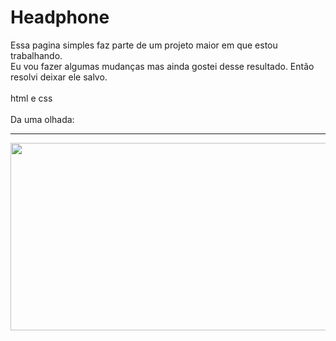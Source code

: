# Headphone
 
Essa pagina simples faz parte de um projeto maior em que estou trabalhando. <br>
Eu vou fazer algumas mudanças mas ainda gostei desse resultado. Então resolvi deixar ele salvo.
<br>
<br>
html e css 
<br>
<br>
Da uma olhada: 
<br>
<hr>

<img width="600" height="300" src="https://github.com/user-attachments/assets/ada66ca6-a16f-467f-b6ed-fc5b5ef4973c">

